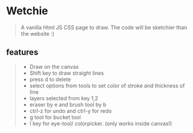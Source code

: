 # **Wetchie**

> A vanilla Html JS CSS page to draw. The code will be sketchier than the website :)

## features

> - Draw on the canvas
> - Shift key to draw straight lines
> - press d to delete
> - select options from tools to set color of stroke and thickness of line
> - layers selected from key 1,2
> - eraser by e and brush tool by b
> - ctrl-z for undo and ctrl-y for redo
> - g tool for bucket tool
> - I key for eye-tool/ colorpicker. (only works inside canvas!)

